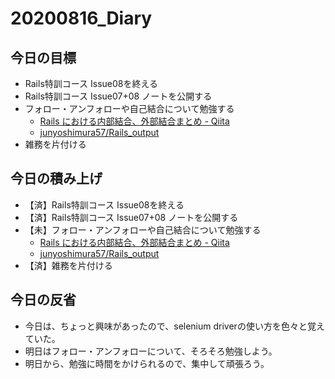 # 20200816_Diary

## 今日の目標

- Rails特訓コース Issue08を終える
- Rails特訓コース Issue07+08 ノートを公開する
- フォロー・アンフォローや自己結合について勉強する
  - [Rails における内部結合、外部結合まとめ \- Qiita](https://qiita.com/yuyasat/items/c2ad37b5a24a58ee3d30)
  - [junyoshimura57/Rails\_output](https://github.com/junyoshimura57/Rails_output)
- 雑務を片付ける

## 今日の積み上げ

- 【済】Rails特訓コース Issue08を終える
- 【済】Rails特訓コース Issue07+08 ノートを公開する
- 【未】フォロー・アンフォローや自己結合について勉強する
  - [Rails における内部結合、外部結合まとめ \- Qiita](https://qiita.com/yuyasat/items/c2ad37b5a24a58ee3d30)
  - [junyoshimura57/Rails\_output](https://github.com/junyoshimura57/Rails_output)
- 【済】雑務を片付ける

## 今日の反省

- 今日は、ちょっと興味があったので、selenium driverの使い方を色々と覚えていた。
- 明日はフォロー・アンフォローについて、そろそろ勉強しよう。
- 明日から、勉強に時間をかけられるので、集中して頑張ろう。
